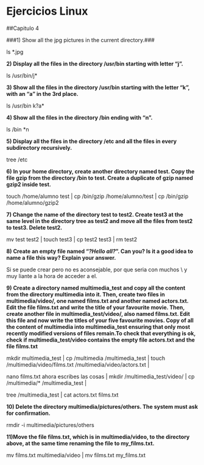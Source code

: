 # Ejercicios Linux

##Capitulo 4


###1) Show all the jpg pictures in the current directory.###

ls *.jpg

**2) Display all the files in the directory /usr/bin starting with letter “j”.**

ls /usr/bin/j*

**3) Show all the files in the directory /usr/bin starting with the letter “k”, with an “a” 
in the 3rd place.**

ls /usr/bin k?a*

**4) Show all the files in the directory /bin ending with “n”.**

ls /bin *n

**5) Display all the files in the directory /etc and all the files in every subdirectory
recursively.**

tree /etc

**6) In your home directory, create another directory named test. Copy the file gzip from
the directory /bin to test. Create a duplicate of gzip named gzip2 inside test.**

touch /home/alumno test | 
cp /bin/gzip /home/alumno/test | 
cp /bin/gzip /home/alumno/gzip2

**7) Change the name of the directory test to test2. Create test3 at the same level in
the directory tree as test2 and move all the files from test2 to test3. Delete test2.**

mv test test2 | 
touch test3 | 
cp test2 test3 | 
rm test2

**8) Create an empty file named “*?Hello all?*”. Can you? Is it a good idea to name a file
this way? Explain your answer.**

Si se puede crear pero no es aconsejable, por que seria con muchos \ y muy liante a la hora de acceder a el.

**9) Create a directory named multimedia_test and copy all the content from the
directory multimedia into it. Then, create two files in multimedia/video/, one
named films.txt and another named actors.txt. Edit the file films.txt and write
the title of your favourite movie. Then, create another file in multimedia_test/video/,
also named films.txt. Edit this file and now write the titles of your five favourite movies.
Copy of all the content of multimedia into multimedia_test ensuring that
only most recently modified versions of files remain.To check that
everything is ok, check if multimedia_test/video contains the empty file
actors.txt and the file films.txt**

mkdir multimedia_test | cp /multimedia /multimedia_test | touch /multimedia/video/films.txt /multimedia/video/actors.txt | 

nano films.txt ahora escribes las cosas | mkdir /multimedia_test/video/ | cp /multimedia/* /multimedia_test | 

tree /multimedia_test | cat actors.txt films.txt


**10) Delete the directory multimedia/pictures/others. The system must ask for
confirmation.**

rmdir -i multimedia/pictures/others

**11)Move the file films.txt, which is in multimedia/video, to the directory above,
at the same time renaming the file to my_films.txt.**

mv films.txt multimedia/video | mv films.txt my_films.txt
